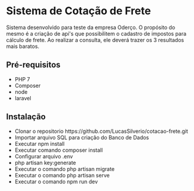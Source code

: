 <h1>Sistema de Cotação de Frete</h1>
<p>Sistema desenvolvido para teste da empresa Oderço. O propósito do mesmo é a criação de api's que possibilitem o cadastro de impostos para cálculo de frete. Ao realizar a consulta, ele deverá trazer os 3 resultados mais baratos.</p>

<h2>Pré-requisitos</h2>
<ul>
    <li>PHP 7</li>
    <li>Composer</li>
    <li>node</li>
    <li>laravel</li>
</ul>

<h2>Instalação</h2>

<ul>
    <li>Clonar o repositorio https://github.com/LucasSilverio/cotacao-frete.git </li>
    <li>Importar arquivo SQL para criação do Banco de Dados </li>
    <li>Executar npm install </li>
    <li>Executar comando composer install </li>
    <li>Configurar arquivo .env </li>
    <li>php artisan key:generate </li>
    <li>Executar o comando php artisan migrate </li>
    <li>Executar o comando php artisan serve </li>
    <li>Executar o comando npm run dev </li>
</ul>
